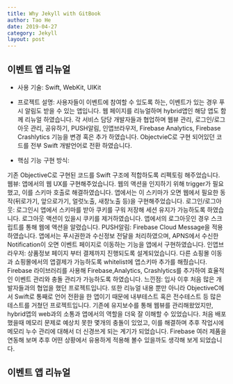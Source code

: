 ```yaml
---
title: Why Jekyll with GitBook
author: Tao He
date: 2019-04-27
category: Jekyll
layout: post
---
```


이벤트 앱 리뉴얼
-------------
- 사용 기술: Swift, WebKit, UIKit

- 프로젝트 설명:
사용자들이 이벤트에 참여할 수 있도록 하는, 이벤트가 있는 경우 푸시 알림도 받을 수 있는 앱입니다.
웹 페이지를 리뉴얼하며 hybrid앱인 해당 앱도 함께 리뉴얼 하였습니다.
각 서비스 담당 개발자들과 협업하며 웹뷰 관리, 로그인/로그아웃 관리, 공유하기, PUSH알림, 인앱브라우저, Firebase Analytics, Firebase Crashlytics 기능을 변경 혹은 추가 하였습니다.
ObjectvieC로 구현 되어있던 코드를 전부 Swift 개발언어로 전환 하였습니다.

- 핵심 기능 구현 방식:

기존 ObjectiveC로 구현된 코드를 Swift 구조에 적합하도록 리펙토링 해주었습니다.
웹뷰: 앱에서의 웹 UX를 구현해주었습니다. 웹의 액션을 인지하기 위해 trigger가 필요했고, 이를 스키마 호출로 해결하였습니다. 앱에서는 이 스키마가 오면 웹에서 필요한 동작(뒤로가기, 앞으로가기, 얼럿노출, 새창노출 등)을 구현해주었습니다.
로그인/로그아웃: 로그인시 앱에서 스키마를 받아 쿠키를 구워 저장해 세션 유지가 가능하도록 하였습니다. 로그아웃 액션이 있을시 쿠키를 제거하였습니다.
앱에서의 로그아웃인 경우 스크립트를 통해 웹에 액션을 알렸습니다.
PUSH알림: Firebase Cloud Message을 적용하였습니다. 앱에서는 푸시권한과 수신정보 전달을 처리하였으며, APNS에서 수신한 Notification이 오면 이벤트 페이지로 이동하는 기능을 앱에서 구현하였습니다.
인앱브라우저: 상품정보 페이지 부터 결제까지 진행되도록 설계되었습니다. 다른 쇼핑몰 이동과 쇼핑몰에서의 앱결제가 가능하도록 whitelist에 앱스키마 추가를 해줬습니다.
Firebase 라이브러리를 사용해 Firebase,Analytics, Crashlytics를 추가하여 효율적인 이벤트 관리와 충돌 관리가 가능하도록 하였습니다.
느낀점:
입사 이후 처음 많은 개발자들과의 협업을 했던 프로젝트입니다.
또한 리뉴얼 내용 뿐만 아니라 ObjectiveC에서 Swift로 통째로 언어 전환을 한 앱이기 때문에 내부테스트 혹은 전수테스트 등 많은 테스트를 거쳤던 프로젝트입니다.
기존에 유지보수를 통해 웹뷰를 관리해왔었지만, hybrid앱의 web과의 소통과 앱에서의 역할을 더욱 잘 이해할 수 있었습니다.
처음 배포했을때 메모리 문제로 예상치 못한 몇개의 충돌이 있었고, 이를 해결하며 추후 작업시에 메모리 누수 관리에 대해서 더 신경쓰게 되는 계기가 되었습니다.
Firebase 여러 제품을 연동해 보며 추후 어떤 상황에서 유용하게 적용해 볼수 있을까도 생각해 보게 되었습니다.

이벤트 앱 리뉴얼
-------------
